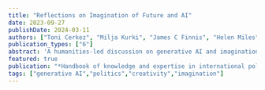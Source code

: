 ```yaml
---
title: "Reflections on Imagination of Future and AI"
date: 2023-09-27
publishDate: 2024-03-11
authors: ["Toni Cerkez", "Milja Kurki", "James C Finnis", "Helen Miles", "Joseph John Thurgate"]
publication_types: ["6"]
abstract: 'A humanities-led discussion on generative AI and imagination.'
featured: true
publication: "*Handbook of knowledge and expertise in international politics*"
tags: ["generative AI","politics","creativity","imagination"]
---
```


